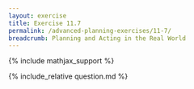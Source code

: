 ```yaml
---
layout: exercise
title: Exercise 11.7
permalink: /advanced-planning-exercises/11-7/
breadcrumb: Planning and Acting in the Real World
---
```


{% include mathjax_support %}

<div><i class="arrow-up" data-chapter="advanced-planning-exercises" data-exercise="ex_7" data-rating="0"></i></div>
{% include_relative question.md %}
